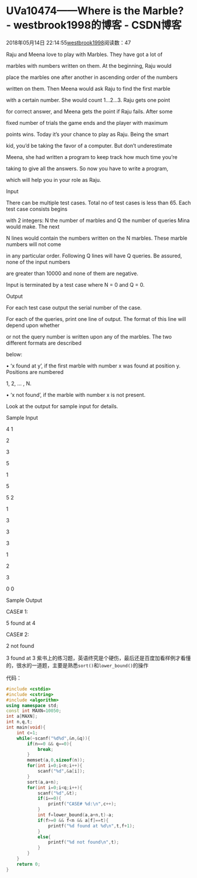 # UVa10474——Where is the Marble? - westbrook1998的博客 - CSDN博客





2018年05月14日 22:14:55[westbrook1998](https://me.csdn.net/westbrook1998)阅读数：47








> 
Raju and Meena love to play with Marbles. They have got a lot of 

  marbles with numbers written on them. At the beginning, Raju would 

  place the marbles one after another in ascending order of the numbers 

  written on them. Then Meena would ask Raju to find the first marble 

  with a certain number. She would count 1…2…3. Raju gets one point 

  for correct answer, and Meena gets the point if Raju fails. After some 

  fixed number of trials the game ends and the player with maximum 

  points wins. Today it’s your chance to play as Raju. Being the smart 

  kid, you’d be taking the favor of a computer. But don’t underestimate 

  Meena, she had written a program to keep track how much time you’re 

  taking to give all the answers. So now you have to write a program, 

  which will help you in your role as Raju. 

  Input 

  There can be multiple test cases. Total no of test cases is less than 65. Each test case consists begins 

  with 2 integers: N the number of marbles and Q the number of queries Mina would make. The next 

  N lines would contain the numbers written on the N marbles. These marble numbers will not come 

  in any particular order. Following Q lines will have Q queries. Be assured, none of the input numbers 

  are greater than 10000 and none of them are negative. 

  Input is terminated by a test case where N = 0 and Q = 0. 

  Output 

  For each test case output the serial number of the case. 

  For each of the queries, print one line of output. The format of this line will depend upon whether 

  or not the query number is written upon any of the marbles. The two different formats are described 

  below: 

  • ‘x found at y’, if the first marble with number x was found at position y. Positions are numbered 

  1, 2, … , N. 

  • ‘x not found’, if the marble with number x is not present. 

  Look at the output for sample input for details. 

  Sample Input 

  4 1 

  2 

  3 

  5 

  1 

  5 

  5 2 

  1 

  3 

  3 

  3 

  1 

  2 

  3 

  0 0 

  Sample Output 

  CASE# 1: 

  5 found at 4 

  CASE# 2: 

  2 not found 

  3 found at 3
紫书上的练习题，英语终究是个硬伤，最后还是百度加看样例才看懂的，很水的一道题，主要是熟悉`sort()`和`lower_bound()`的操作

代码：

```cpp
#include <cstdio>
#include <cstring>
#include <algorithm>
using namespace std;
const int MAXN=10050;
int a[MAXN];
int n,q,t;
int main(void){
    int c=1;
    while(~scanf("%d%d",&n,&q)){
        if(n==0 && q==0){
            break;
        }
        memset(a,0,sizeof(n));
        for(int i=0;i<n;i++){
            scanf("%d",&a[i]);
        }
        sort(a,a+n);
        for(int i=0;i<q;i++){
            scanf("%d",&t);
            if(i==0){
                printf("CASE# %d:\n",c++);
            }
            int f=lower_bound(a,a+n,t)-a;
            if(f>=0 && f<n && a[f]==t){
                printf("%d found at %d\n",t,f+1);
            }
            else{
                printf("%d not found\n",t);
            }
        }
    }
    return 0;
}
```






